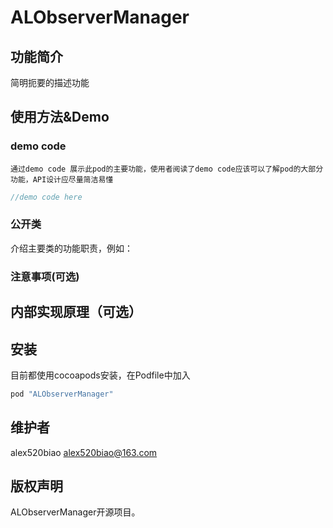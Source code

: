 # ALObserverManager

## 功能简介

简明扼要的描述功能

## 使用方法&Demo
### demo code
`通过demo code 展示此pod的主要功能，使用者阅读了demo code应该可以了解pod的大部分功能，API设计应尽量简洁易懂`

``` objective-c
//demo code here
```
### 公开类

介绍主要类的功能职责，例如：


### 注意事项(可选)



## 内部实现原理（可选）



## 安装

目前都使用cocoapods安装，在Podfile中加入

``` ruby
pod "ALObserverManager" 
```

## 维护者

alex520biao <alex520biao@163.com>

## 版权声明

ALObserverManager开源项目。
